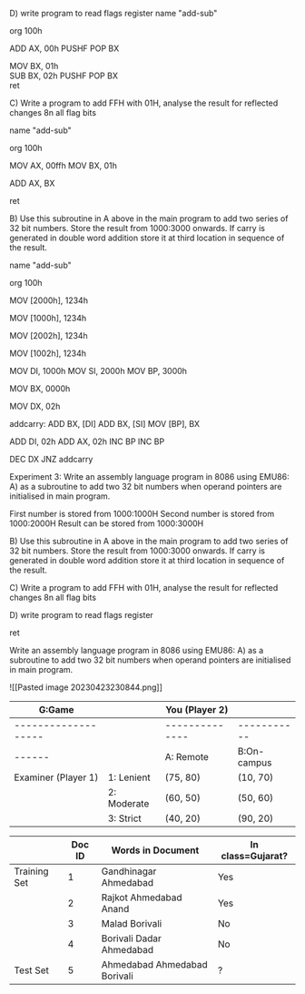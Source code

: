 D) write program to read flags register
name "add-sub"

org 100h

ADD AX, 00h
PUSHF 
POP BX    
      
MOV BX, 01h      
SUB BX, 02h
PUSHF 
POP BX    
ret

C) Write a program to add FFH with 01H, analyse the result for reflected changes 8n all flag bits

name "add-sub"

org 100h

MOV AX, 00ffh
MOV BX, 01h

ADD AX, BX
    
ret

B) Use this subroutine in A above in the main program to add two series of 32 bit numbers. Store the result from 1000:3000 onwards. If carry is generated in double word addition store it at third location  in sequence of the result.

name "add-sub"

org 100h

MOV [2000h], 1234h

MOV [1000h], 1234h

MOV [2002h], 1234h

MOV [1002h], 1234h

MOV DI, 1000h
MOV SI, 2000h
MOV BP, 3000h

MOV BX, 0000h

MOV DX, 02h

addcarry:
ADD BX, [DI]
ADD BX, [SI]
MOV [BP], BX

ADD DI, 02h
ADD AX, 02h
INC BP
INC BP

DEC DX
JNZ addcarry


Experiment 3:
Write an assembly language program in 8086 using EMU86:
A) as a subroutine to add two  32 bit numbers when operand pointers are initialised in main program.

First number is stored from 1000:1000H
Second number is stored from 1000:2000H
Result can be stored from 1000:3000H

B) Use this subroutine in A above in the main program to add two series of 32 bit numbers. Store the result from 1000:3000 onwards. If carry is generated in double word addition store it at third location  in sequence of the result.

C) Write a program to add FFH with 01H, analyse the result for reflected changes 8n all flag bits

D) write program to read flags register


ret

Write an assembly language program in 8086 using EMU86:
A) as a subroutine to add two  32 bit numbers when operand pointers are initialised in main program.

![[Pasted image 20230423230844.png]]


| G:Game              |             | You (Player 2) |             |
| ------------------- | ----------- | -------------- | ----------- |
| ------------------- |             | -------------- | ----------- |
| ------              |             | A: Remote      | B:On-campus |
| Examiner (Player 1) | 1: Lenient  | (75, 80)       | (10, 70)    |
|                     | 2: Moderate | (60, 50)       | (50, 60)    |
|                     | 3: Strict   | (40, 20)       | (90, 20)    | 

|              | Doc ID | Words in Document            | In class=Gujarat? |
| ------------ | ------ | ---------------------------- | ----------------- |
| Training Set | 1      | Gandhinagar Ahmedabad        | Yes               |
|              | 2      | Rajkot Ahmedabad Anand       | Yes               |
|              | 3      | Malad Borivali               | No                |
|              | 4      | Borivali Dadar Ahmedabad     | No                |
| Test Set     | 5      | Ahmedabad Ahmedabad Borivali | ?                 | 
